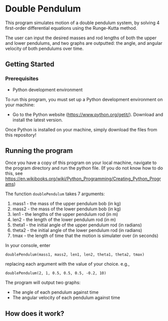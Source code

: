 # Double Pendulum

This program simulates motion of a double pendulum system, by solving 4 first-order differential equations using the Runge-Kutta method. 

The user can input the desired masses and rod lengths of both the upper and lower pendulums, and two graphs are outputted: the angle, and angular velocity of both pendulums over time.

## Getting Started

### Prerequisites
* Python development environment

To run this program, you must set up a Python development environment on your machine:
* Go to the Python website (https://www.python.org/getit/). Download and install the latest version.

Once Python is installed on your machine, simply download the files from this repository!


## Running the program

Once you have a copy of this program on your local machine, navigate to the program directory and run the python file. (If you do not know how to do this, see https://en.wikibooks.org/wiki/Python_Programming/Creating_Python_Programs)


The function ```doublePendulum``` takes 7 arguments: 
1. mass1 - the mass of the upper pendulum bob (in kg)
2. mass2 - the mass of the lower pendulum bob (in kg)
3. len1 - the lengths of the upper pendulum rod (in m)
4. len2 - the length of the lower pendulum rod (in m)
5. theta1 - the initial angle of the upper pendulum rod (in radians)
6. theta2 - the initial angle of the lower pendulum rod (in radians)
7. tmax - the length of time that the motion is simulater over (in seconds)

In your console, enter

```
doublePendulum(mass1, mass2, len1, len2, theta1, theta2, tmax)
```

replacing each argument with the value of your choice. e.g.,

```
doublePendulum(2, 1, 0.5, 0.5, 0.5, -0.2, 10)
```

The program will output two graphs:
* The angle of each pendulum against time
* The angular velocity of each pendulum against time

## How does it work?












